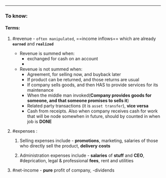 ***
### To know:

#### Terms:

1. #revenue - `often manipulated`, ==income inflows== which are already **`earned`** and **`realized`**  
	- Revenue is summed when: 
		- exchanged for cash on an account
		- 
	- Revenue is not summed when: 
		- Agreement, for selling now, and buyback later 
		- If product can be returned, and those returns are usual 
		- If company sells goods, and then HAS to provide services for its maintenance
		- When the middle man invoked(**Company provides goods for someone, and that someone promises to sells it**)
		- Related party transactions (it is `asset transfer`), **vice versa**
		- Cash from receipts. Also when company receives cash for work that will be node somewhen in future, should by counted in when job is **DONE**

2. #expenses :
	1. Selling expenses include - **promotions**, marketing, salaries of those who directly sell the product, **delivery** **costs**
	
	2. Administration  expenses include - **salaries** of **stuff** and **CEO**, #deprication, legal & professional **fees**, rent and utilities 

3. #net-income - **pure** profit of company, -dividends
